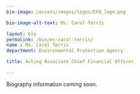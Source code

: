 ```yaml
---
bio-image: /assets/images/logos/EPA_logo.png

bio-image-alt-text: Ms. Carol Terris

layout: bio
permalink: /bio/ms-carol-terris/
name : Ms. Carol Terris
department: Environmental Protection Agency

title: Acting Associate Chief Financial Officer

---
```

Biography information coming soon.
